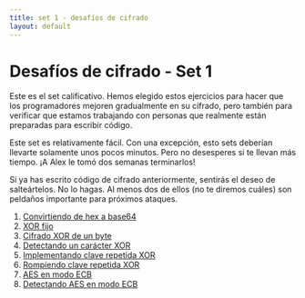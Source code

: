 ```yaml
---
title: set 1 - desafíos de cifrado
layout: default
---
```


Desafíos de cifrado - Set 1
===========================

Este es el set calificativo. Hemos elegido estos ejercicios para hacer que los programadores mejoren gradualmente en su cifrado, pero también para verificar que estamos trabajando con personas que realmente están preparadas para escribir código.

Este set es relativamente fácil. Con una excepción, esto sets deberían llevarte solamente unos pocos minutos. Pero no desesperes si te llevan más tiempo. ¡A Alex le tomó dos semanas terminarlos!

Si ya has escrito código de cifrado anteriormente, sentirás el deseo de salteártelos. No lo hagas. Al menos dos de ellos (no te diremos cuáles) son peldaños importante para próximos ataques.


1. [Convirtiendo de hex a base64](/desafio_1_1)
2. [XOR fijo](/desafio_1_2)
3. [Cifrado XOR de un byte](/desafio_1_3)
4. [Detectando un carácter XOR](/desafio_1_4)
5. [Implementando clave repetida XOR](/desafio_1_5)
6. [Rompiendo clave repetida XOR](/desafio_1_6)
7. [AES en modo ECB](/desafio_1_7)
8. [Detectando AES en modo ECB](/desafio_1_8)